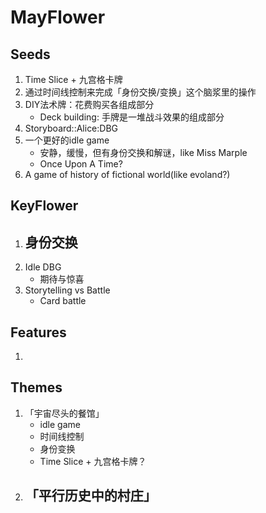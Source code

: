 # MayFlower

## Seeds

1.  Time Slice + 九宫格卡牌
2.  通过时间线控制来完成「身份交换/变换」这个脑浆里的操作
3.  DIY法术牌：花费购买各组成部分
    -   Deck building: 手牌是一堆战斗效果的组成部分
4.  Storyboard::Alice:DBG
5.  一个更好的idle game
    -   安静，缓慢，但有身份交换和解谜，like Miss Marple
    -   Once Upon A Time?
6.  A game of history of fictional world(like evoland?)

## KeyFlower

1.  身份交换
    -   
2.  Idle DBG
    -   期待与惊喜
3.  Storytelling vs Battle
    -   Card battle

## Features

1.  

## Themes

1.  「宇宙尽头的餐馆」
    -   idle game
    -   时间线控制
    -   身份变换
    -   Time Slice + 九宫格卡牌？
2.  「平行历史中的村庄」
    -   
